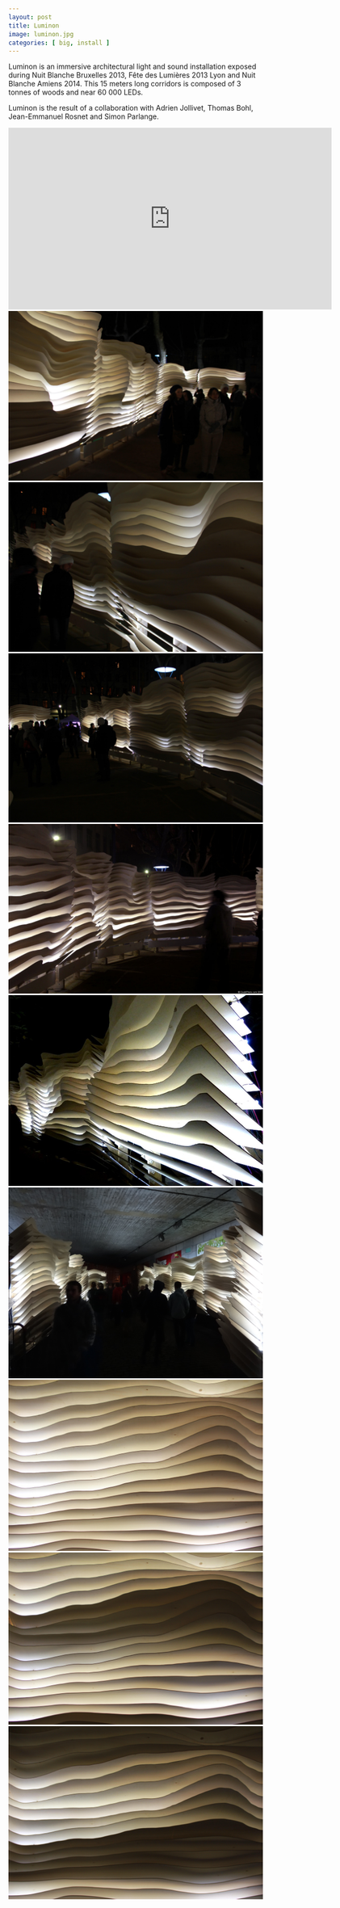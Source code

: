 ```yaml
---
layout: post
title: Luminon
image: luminon.jpg
categories: [ big, install ]
---
```

<p>Luminon is an immersive architectural light and sound installation exposed during Nuit Blanche Bruxelles 2013, Fête des Lumières 2013 Lyon and Nuit Blanche Amiens 2014. This 15 meters long corridors is composed of 3 tonnes of woods and near 60 000 LEDs.</p>

<p>Luminon is the result of a collaboration with Adrien Jollivet, Thomas Bohl, Jean-Emmanuel Rosnet and Simon Parlange.</p>

<iframe src="https://player.vimeo.com/video/81667553?color=ffffff&byline=0" width="640" height="360" frameborder="0" webkitallowfullscreen mozallowfullscreen allowfullscreen></iframe>

<img class="large" src="/images/luminon4.jpg">
<img class="large" src="/images/luminon5.jpg">
<img class="large" src="/images/luminon6.jpg">
<img class="large" src="/images/luminon7.jpg">
<img class="large" src="/images/luminon8.jpg">
<img class="large" src="/images/luminon9.jpg">
<img class="large" src="/images/luminon1.jpg">
<img class="large" src="/images/luminon2.jpg">
<img class="large" src="/images/luminon3.jpg">

<script>
    function resizeVideos(){
        var articleWidth = document.querySelector( '.title' ).clientWidth;

        [].forEach.call( document.querySelectorAll( 'iframe' ), function( d ){
            var w = d.getAttribute( 'width' );
            var h = d.getAttribute( 'height' );
            d.setAttribute( 'width', articleWidth );
            d.setAttribute( 'height', ~~ ( h * articleWidth / w ) );
        } );
    };

    window.addEventListener( 'load', resizeVideos );
    window.addEventListener( 'resize', resizeVideos );
</script>
